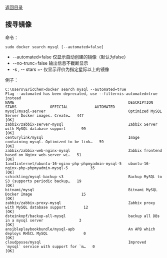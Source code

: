 [返回目录](/README.md)

## 搜寻镜像

命令：

```
sudo docker search mysql [--automated=false] 
```

* --automated=false 仅显示自动创建的镜像（默认为false）
* --no-trunc=false 输出信息不截断显示
* -s , -- stars =- 仅显示评价为指定星际以上的镜像

例子：

    C:\Users\EricChen>docker search mysql --automated=true
    Flag --automated has been deprecated, use --filter=is-automated=true instead
    NAME                                                   DESCRIPTION                                     STARS               OFFICIAL            AUTOMATED
    mysql/mysql-server                                     Optimized MySQL Server Docker images. Create…   447                                     [OK]
    zabbix/zabbix-server-mysql                             Zabbix Server with MySQL database support       99                                      [OK]
    centurylink/mysql                                      Image containing mysql. Optimized to be link…   59                                      [OK]
    zabbix/zabbix-web-nginx-mysql                          Zabbix frontend based on Nginx web-server wi…   51                                      [OK]
    1and1internet/ubuntu-16-nginx-php-phpmyadmin-mysql-5   ubuntu-16-nginx-php-phpmyadmin-mysql-5          35                                      [OK]
    schickling/mysql-backup-s3                             Backup MySQL to S3 (supports periodic backup…   19                                      [OK]
    bitnami/mysql                                          Bitnami MySQL Docker Image                      15                                      [OK]
    zabbix/zabbix-proxy-mysql                              Zabbix proxy with MySQL database support        12                                      [OK]
    dsteinkopf/backup-all-mysql                            backup all DBs in a mysql server                3                                       [OK]
    ansibleplaybookbundle/mysql-apb                        An APB which deploys RHSCL MySQL                0                                       [OK]
    cloudposse/mysql                                       Improved `mysql` service with support for `m…   0                                       [OK]



